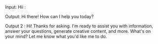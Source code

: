 Input:
Hii :

Output: 
Hi there! How can I help you today?


Output 2 :
Hi! Thanks for asking. I'm ready to assist you with information, answer your questions, generate creative content, and more. What's on your mind? Let me know what you'd like me to do.
